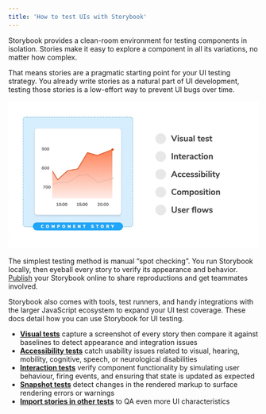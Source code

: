 ```yaml
---
title: 'How to test UIs with Storybook'
---
```


Storybook provides a clean-room environment for testing components in isolation. Stories make it easy to explore a component in all its variations, no matter how complex.

That means stories are a pragmatic starting point for your UI testing strategy. You already write stories as a natural part of UI development, testing those stories is a low-effort way to prevent UI bugs over time.

![Stories are tests](./stories-are-tests-cropped.gif)

The simplest testing method is manual “spot checking”. You run Storybook locally, then eyeball every story to verify its appearance and behavior. [Publish](../sharing/publish-storybook.md) your Storybook online to share reproductions and get teammates involved.

Storybook also comes with tools, test runners, and handy integrations with the larger JavaScript ecosystem to expand your UI test coverage. These docs detail how you can use Storybook for UI testing.

- [**Visual tests**](./visual-testing.md) capture a screenshot of every story then compare it against baselines to detect appearance and integration issues
- [**Accessibility tests**](./accessibility-testing.md) catch usability issues related to visual, hearing, mobility, cognitive, speech, or neurological disabilities
- [**Interaction tests**](./interaction-testing.md) verify component functionality by simulating user behaviour, firing events, and ensuring that state is updated as expected
- [**Snapshot tests**](./snapshot-testing.md) detect changes in the rendered markup to surface rendering errors or warnings
- [**Import stories in other tests**](./importing-stories-in-tests.md) to QA even more UI characteristics
